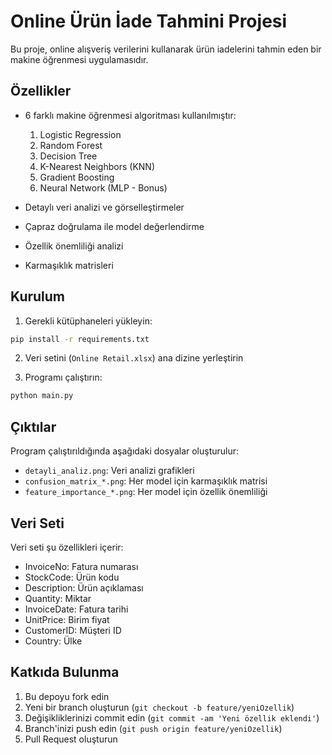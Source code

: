 # Online Ürün İade Tahmini Projesi

Bu proje, online alışveriş verilerini kullanarak ürün iadelerini tahmin eden bir makine öğrenmesi uygulamasıdır.

## Özellikler

- 6 farklı makine öğrenmesi algoritması kullanılmıştır:
  1. Logistic Regression
  2. Random Forest
  3. Decision Tree
  4. K-Nearest Neighbors (KNN)
  5. Gradient Boosting
  6. Neural Network (MLP - Bonus)

- Detaylı veri analizi ve görselleştirmeler
- Çapraz doğrulama ile model değerlendirme
- Özellik önemliliği analizi
- Karmaşıklık matrisleri

## Kurulum

1. Gerekli kütüphaneleri yükleyin:
```bash
pip install -r requirements.txt
```

2. Veri setini (`Online Retail.xlsx`) ana dizine yerleştirin

3. Programı çalıştırın:
```bash
python main.py
```

## Çıktılar

Program çalıştırıldığında aşağıdaki dosyalar oluşturulur:
- `detayli_analiz.png`: Veri analizi grafikleri
- `confusion_matrix_*.png`: Her model için karmaşıklık matrisi
- `feature_importance_*.png`: Her model için özellik önemliliği

## Veri Seti

Veri seti şu özellikleri içerir:
- InvoiceNo: Fatura numarası
- StockCode: Ürün kodu
- Description: Ürün açıklaması
- Quantity: Miktar
- InvoiceDate: Fatura tarihi
- UnitPrice: Birim fiyat
- CustomerID: Müşteri ID
- Country: Ülke

## Katkıda Bulunma

1. Bu depoyu fork edin
2. Yeni bir branch oluşturun (`git checkout -b feature/yeniOzellik`)
3. Değişikliklerinizi commit edin (`git commit -am 'Yeni özellik eklendi'`)
4. Branch'inizi push edin (`git push origin feature/yeniOzellik`)
5. Pull Request oluşturun 